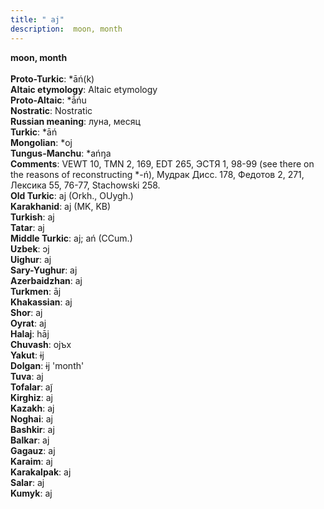 ```yaml
---
title: " aj"
description:  moon, month
---
```

<p data-pagefind-weight="0.5">
<strong> moon, month</strong><br><br>
<strong>Proto-Turkic</strong>:  *āń(k)<br>
<strong>Altaic etymology</strong>:  Altaic etymology<br>
<strong> Proto-Altaic</strong>:  *ā́ńu<br>
<strong>Nostratic</strong>:  Nostratic<br>
<strong>Russian meaning</strong>:  луна, месяц<br>
<strong>Turkic</strong>:  *āń<br>
<strong>Mongolian</strong>:  *oj<br>
<strong>Tungus-Manchu</strong>:  *ańŋa<br>
<strong>Comments</strong>:  VEWT 10, TMN 2, 169, EDT 265, ЭСТЯ 1, 98-99 (see there on the reasons of reconstructing *-ń), Мудрак Дисс. 178, Федотов 2, 271, Лексика 55, 76-77, Stachowski 258.<br>
<strong>Old Turkic</strong>:  aj (Orkh., OUygh.)<br>
<strong>Karakhanid</strong>:  aj (MK, KB)<br>
<strong>Turkish</strong>:  aj<br>
<strong>Tatar</strong>:  aj<br>
<strong>Middle Turkic</strong>:  aj; ań (CCum.)<br>
<strong>Uzbek</strong>:  ɔj<br>
<strong>Uighur</strong>:  aj<br>
<strong>Sary-Yughur</strong>:  aj<br>
<strong>Azerbaidzhan</strong>:  aj<br>
<strong>Turkmen</strong>:  āj<br>
<strong>Khakassian</strong>:  aj<br>
<strong>Shor</strong>:  aj<br>
<strong>Oyrat</strong>:  aj<br>
<strong>Halaj</strong>:  hāj<br>
<strong>Chuvash</strong>:  ojъx<br>
<strong>Yakut</strong>:  ɨj<br>
<strong>Dolgan</strong>:  ɨj 'month'<br>
<strong>Tuva</strong>:  aj<br>
<strong>Tofalar</strong>:  aj̃<br>
<strong>Kirghiz</strong>:  aj<br>
<strong>Kazakh</strong>:  aj<br>
<strong>Noghai</strong>:  aj<br>
<strong>Bashkir</strong>:  aj<br>
<strong>Balkar</strong>:  aj<br>
<strong>Gagauz</strong>:  aj<br>
<strong>Karaim</strong>:  aj<br>
<strong>Karakalpak</strong>:  aj<br>
<strong>Salar</strong>:  aj<br>
<strong>Kumyk</strong>:  aj<br>

</p>
